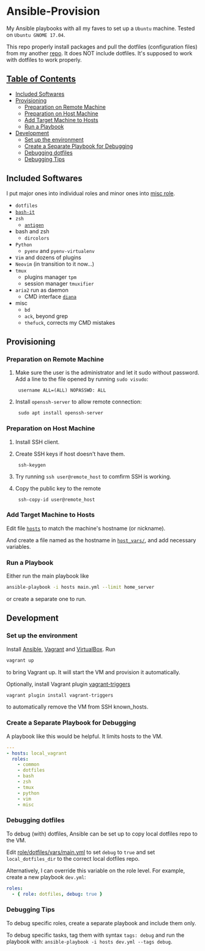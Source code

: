 # Ansible-Provision

My Ansible playbooks with all my faves to set up a `Ubuntu` machine.
Tested on `Ubuntu GNOME 17.04`.

This repo properly install packages and pull the dotfiles
(configuration files) from my another [repo](https://github.com/joegnis/dotfiles).
It does NOT include dotfiles. It's supposed to work with dotfiles to work
properly.

## [Table of Contents](#table-of-contents)

* [Included Softwares](#included-softwares)
* [Provisioning](#provisioning)
  * [Preparation on Remote Machine](#preparation-on-remote-machine)
  * [Preparation on Host Machine](#preparation-on-host-machine)
  * [Add Target Machine to Hosts](#add-target-machine-to-hosts)
  * [Run a Playbook](#run-a-playbook)
* [Development](#development)
  * [Set up the environment](#set-up-the-environment)
  * [Create a Separate Playbook for Debugging](#create-a-separate-playbook-for-debugging)
  * [Debugging dotfiles](#debugging-dotfiles)
  * [Debugging Tips](#debugging-tips)

## Included Softwares

I put major ones into individual roles and
minor ones into [misc role](roles/misc/tasks/main.yml).

* `dotfiles`
* [`bash-it`](https://github.com/Bash-it/bash-it)
* `zsh`
  * [`antigen`](https://github.com/zsh-users/antigen)
* bash and zsh
  * `dircolors`
* `Python`
  * `pyenv` and `pyenv-virtualenv`
* `Vim` and dozens of plugins
* `Neovim` (in transition to it now...)
* `tmux`
  * plugins manager `tpm`
  * session manager `tmuxifier`
* `aria2` run as daemon
  * CMD interface [`diana`](https://github.com/baskerville/diana)
* misc
  * `bd`
  * `ack`, beyond grep
  * `thefuck`, corrects my CMD mistakes

## Provisioning

### Preparation on Remote Machine

1. Make sure the user is the administrator and let it sudo without password.
Add a line to the file opened by running `sudo visudo`:

        username ALL=(ALL) NOPASSWD: ALL

2. Install `openssh-server` to allow remote connection:

        sudo apt install openssh-server

### Preparation on Host Machine

1. Install SSH client.
2. Create SSH keys if host doesn't have them.

        ssh-keygen

3. Try running `ssh user@remote_host` to comfirm SSH is working.
4. Copy the public key to the remote

        ssh-copy-id user@remote_host

### Add Target Machine to Hosts

Edit file [`hosts`](hosts) to match the machine's hostname (or nickname).

And create a file named as the hostname in [`host_vars/`](host_vars),
and add necessary variables.

### Run a Playbook

Either run the main playbook like

```bash
ansible-playbook -i hosts main.yml --limit home_server
```

or create a separate one to run.

## Development

### Set up the environment

Install [Ansible](http://docs.ansible.com/ansible/latest/intro_installation.html),
[Vagrant](https://www.vagrantup.com/docs/installation/) and
[VirtualBox](https://www.virtualbox.org/wiki/Downloads). Run

```bash
vagrant up
```

to bring Vagrant up. It will start the VM and provision it automatically.

Optionally, install Vagrant plugin
[vagrant-triggers](https://github.com/emyl/vagrant-triggers)

```bash
vagrant plugin install vagrant-triggers
```

to automatically remove the VM from SSH known\_hosts.

### Create a Separate Playbook for Debugging

A playbook like this would be helpful. It limits hosts to the VM.

```yaml
---
- hosts: local_vagrant
  roles:
    - common
    - dotfiles
    - bash
    - zsh
    - tmux
    - python
    - vim
    - misc
```

### Debugging dotfiles

To debug (with) dotfiles, Ansible can be set up to copy local dotfiles repo to
the VM.

Edit [role/dotfiles/vars/main.yml](roles/dotfiles/vars/main.yml) to
set `debug` to `true` and set `local_dotfiles_dir` to the correct local dotfiles
repo.

Alternatively, I can override this variable on the role level. For example,
create a new playbook `dev.yml`:

```yaml
roles:
  - { role: dotfiles, debug: true }
```

### Debugging Tips

To debug specific roles, create a separate playbook and include them only.

To debug specific tasks, tag them with syntax `tags: debug` and run the playbook
with: `ansible-playbook -i hosts dev.yml --tags debug`.
